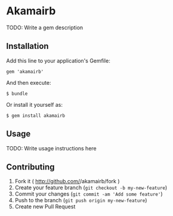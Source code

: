 # Akamairb

TODO: Write a gem description

## Installation

Add this line to your application's Gemfile:

    gem 'akamairb'

And then execute:

    $ bundle

Or install it yourself as:

    $ gem install akamairb

## Usage

TODO: Write usage instructions here

## Contributing

1. Fork it ( http://github.com/<my-github-username>/akamairb/fork )
2. Create your feature branch (`git checkout -b my-new-feature`)
3. Commit your changes (`git commit -am 'Add some feature'`)
4. Push to the branch (`git push origin my-new-feature`)
5. Create new Pull Request
